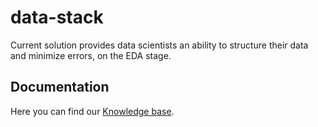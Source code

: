 # data-stack

Current solution provides data scientists an ability to structure their data and minimize errors, on the EDA stage.

## Documentation

Here you can find our [Knowledge base](https://data-stack.gitbooks.io/knowledge-base/).

